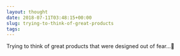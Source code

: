 ```yaml
---
layout: thought
date: 2018-07-11T03:48:15+00:00
slug: trying-to-think-of-great-products
tags:
---
```

Trying to think of great products that were designed out of fear…🤔


